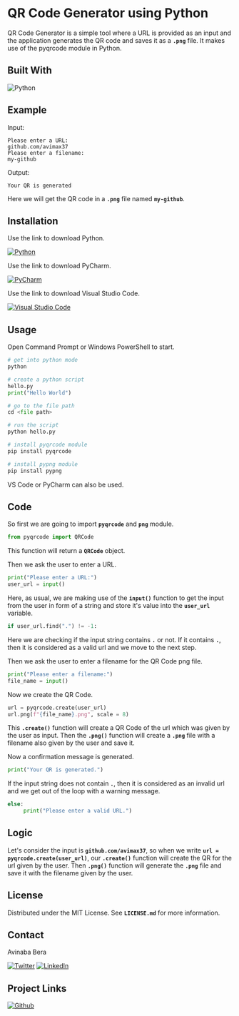 <!-- TITLE -->
# QR Code Generator using Python

QR Code Generator is a simple tool where a URL is provided as an input and the application generates the QR code and saves it as a **`.png`** file. It makes use of the pyqrcode module in Python.

<!-- BUILT WITH -->

## Built With

![Python][python-shield]

<!-- EXAMPLE -->

## Example

Input:
```
Please enter a URL:
github.com/avimax37
Please enter a filename:
my-github
```

Output:
```
Your QR is generated
```

Here we will get the QR code in a **`.png`** file named **`my-github`**.

<!-- INSTALLATION -->

## Installation

Use the link to download Python.

[![Python][python-shield]][python-url]

Use the link to download PyCharm.

[![PyCharm][pycharm-shield]][pycharm-url]

Use the link to download Visual Studio Code.

[![Visual Studio Code][visual studio code-shield]][visual studio code-url]

<!-- USAGE -->

## Usage

Open Command Prompt or Windows PowerShell to start.

```python
# get into python mode
python

# create a python script
hello.py
print("Hello World")

# go to the file path
cd <file path>

# run the script
python hello.py

# install pyqrcode module
pip install pyqrcode

# install pypng module
pip install pypng
```

VS Code or PyCharm can also be used.

<!-- CODE -->

## Code

So first we are going to import **`pyqrcode`** and **`png`** module.
```python
from pyqrcode import QRCode
```

This function will return a **`QRCode`** object.

Then we ask the user to enter a URL.

```python
print("Please enter a URL:")
user_url = input()
```
Here, as usual, we are making use of the **`input()`** function to get the input from the user in form of a string  and store it's value into the **`user_url`** variable.

```python
if user_url.find(".") != -1:
```

Here we are checking if the input string contains **`.`** or not. If it contains **`.`**, then it is considered as a valid url and we move to the next step.

Then we ask the user to enter a filename for the QR Code png file.

```python
print("Please enter a filename:")
file_name = input()
```

Now we create the QR Code.

```python
url = pyqrcode.create(user_url)
url.png(f"{file_name}.png", scale = 8)
```

This **`.create()`** function will create a QR Code of the url which was given by the user as input. Then the **`.png()`** function will create a **`.png`** file with a filename also given by the user and save it.

Now a confirmation message is generated.

```python
print("Your QR is generated.")
```

If the input string does not contain **`.`**, then it is considered as an invalid url and we get out of the loop with a warning message.

```python
else:
     print("Please enter a valid URL.")
```

<!-- LOGIC -->

## Logic

Let's consider the input is **`github.com/avimax37`**, so when we write **`url = pyqrcode.create(user_url)`**, our **`.create()`** function will create the QR for the url given by the user. Then **`.png()`** function will generate the **`.png`** file and save it with the filename given by the user.

<!-- LICENSE -->

## License

Distributed under the MIT License. See **`LICENSE.md`** for more information.

<!-- CONTACT -->

## Contact

Avinaba Bera

[![Twitter][twitter-shield]][twitter-url]
[![LinkedIn][linkedin-shield]][linkedin-url]

<!-- PROJECT LINKS -->

## Project Links

[![Github][github-shield]][github-url]

<!-- MARKDOWNS -->

[python-shield]: https://img.shields.io/badge/python-3670A0?style=for-the-badge&logo=python&logoColor=ffdd54
[python-url]: https://www.python.org/downloads

[pycharm-shield]: https://img.shields.io/badge/pycharm-143?style=for-the-badge&logo=pycharm&logoColor=black&color=black&labelColor=green
[pycharm-url]: https://www.jetbrains.com/pycharm/download/#section=windows

[visual studio code-shield]: https://img.shields.io/badge/Visual%20Studio%20Code-0078d7.svg?style=for-the-badge&logo=visual-studio-code&logoColor=white
[visual studio code-url]: https://code.visualstudio.com/download

[twitter-shield]: https://img.shields.io/badge/Twitter-%231DA1F2.svg?style=for-the-badge&logo=Twitter&logoColor=white
[twitter-url]: https://twitter.com/IainSchneider

[linkedin-shield]: https://img.shields.io/badge/linkedin-%230077B5.svg?style=for-the-badge&logo=linkedin&logoColor=white
[linkedin-url]: https://www.linkedin.com/in/avinaba-bera

[github-shield]: https://img.shields.io/badge/github-%23121011.svg?style=for-the-badge&logo=github&logoColor=white
[github-url]: https://github.com/avimax37/qr-generator-python
